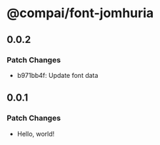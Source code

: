 # @compai/font-jomhuria

## 0.0.2

### Patch Changes

- b971bb4f: Update font data

## 0.0.1

### Patch Changes

- Hello, world!
